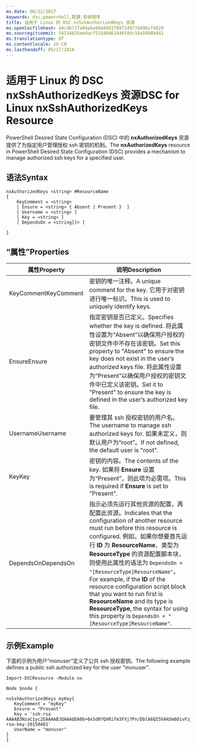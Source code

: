 ```yaml
---
ms.date: 06/12/2017
keywords: dsc,powershell,配置,安装程序
title: 适用于 Linux 的 DSC nxSshAuthorizedKeys 资源
ms.openlocfilehash: d4cdb727a94a5e89e8401769f24977d49bcf4929
ms.sourcegitcommit: 54534635eedacf531d8d6344019dc16a50b8b441
ms.translationtype: HT
ms.contentlocale: zh-CN
ms.lasthandoff: 05/17/2018
---
```

# <a name="dsc-for-linux-nxsshauthorizedkeys-resource"></a><span data-ttu-id="ccd1d-103">适用于 Linux 的 DSC nxSshAuthorizedKeys 资源</span><span class="sxs-lookup"><span data-stu-id="ccd1d-103">DSC for Linux nxSshAuthorizedKeys Resource</span></span>

<span data-ttu-id="ccd1d-104">PowerShell Desired State Configuration (DSC) 中的 **nxAuthorizedKeys** 资源提供了为指定用户管理授权 ssh 密钥的机制。</span><span class="sxs-lookup"><span data-stu-id="ccd1d-104">The **nxAuthorizedKeys** resource in PowerShell Desired State Configuration (DSC) provides a mechanism to manage authorized ssh keys for a specified user.</span></span>

## <a name="syntax"></a><span data-ttu-id="ccd1d-105">语法</span><span class="sxs-lookup"><span data-stu-id="ccd1d-105">Syntax</span></span>

```
nxAuthorizedKeys <string> #ResourceName
{
    KeyComment = <string>
    [ Ensure = <string> { Absent | Present }  ]
    [ Username = <string> ]
    [ Key = <string> ]
    [ DependsOn = <string[]> ]

}
```

## <a name="properties"></a><span data-ttu-id="ccd1d-106">“属性”</span><span class="sxs-lookup"><span data-stu-id="ccd1d-106">Properties</span></span>

|  <span data-ttu-id="ccd1d-107">属性</span><span class="sxs-lookup"><span data-stu-id="ccd1d-107">Property</span></span> |  <span data-ttu-id="ccd1d-108">说明</span><span class="sxs-lookup"><span data-stu-id="ccd1d-108">Description</span></span> |
|---|---|
| <span data-ttu-id="ccd1d-109">KeyComment</span><span class="sxs-lookup"><span data-stu-id="ccd1d-109">KeyComment</span></span>| <span data-ttu-id="ccd1d-110">密钥的唯一注释。</span><span class="sxs-lookup"><span data-stu-id="ccd1d-110">A unique comment for the key.</span></span> <span data-ttu-id="ccd1d-111">它用于对密钥进行唯一标识。</span><span class="sxs-lookup"><span data-stu-id="ccd1d-111">This is used to uniquely identify keys.</span></span>|
| <span data-ttu-id="ccd1d-112">Ensure</span><span class="sxs-lookup"><span data-stu-id="ccd1d-112">Ensure</span></span>| <span data-ttu-id="ccd1d-113">指定密钥是否已定义。</span><span class="sxs-lookup"><span data-stu-id="ccd1d-113">Specifies whether the key is defined.</span></span> <span data-ttu-id="ccd1d-114">将此属性设置为“Absent”以确保用户授权的密钥文件中不存在该密钥。</span><span class="sxs-lookup"><span data-stu-id="ccd1d-114">Set this property to "Absent" to ensure the key does not exist in the user’s authorized keys file.</span></span> <span data-ttu-id="ccd1d-115">将此属性设置为“Present”以确保用户授权的密钥文件中已定义该密钥。</span><span class="sxs-lookup"><span data-stu-id="ccd1d-115">Set it to "Present" to ensure the key is defined in the user’s authorized key file.</span></span>|
| <span data-ttu-id="ccd1d-116">Username</span><span class="sxs-lookup"><span data-stu-id="ccd1d-116">Username</span></span>| <span data-ttu-id="ccd1d-117">要管理其 ssh 授权密钥的用户名。</span><span class="sxs-lookup"><span data-stu-id="ccd1d-117">The username to manage ssh authorized keys for.</span></span> <span data-ttu-id="ccd1d-118">如果未定义，则默认用户为“root”。</span><span class="sxs-lookup"><span data-stu-id="ccd1d-118">If not defined, the default user is "root".</span></span>|
| <span data-ttu-id="ccd1d-119">Key</span><span class="sxs-lookup"><span data-stu-id="ccd1d-119">Key</span></span>| <span data-ttu-id="ccd1d-120">密钥的内容。</span><span class="sxs-lookup"><span data-stu-id="ccd1d-120">The contents of the key.</span></span> <span data-ttu-id="ccd1d-121">如果将 **Ensure** 设置为“Present”，则此项为必需项。</span><span class="sxs-lookup"><span data-stu-id="ccd1d-121">This is required if **Ensure** is set to "Present".</span></span>|
| <span data-ttu-id="ccd1d-122">DependsOn</span><span class="sxs-lookup"><span data-stu-id="ccd1d-122">DependsOn</span></span> | <span data-ttu-id="ccd1d-123">指示必须先运行其他资源的配置，再配置此资源。</span><span class="sxs-lookup"><span data-stu-id="ccd1d-123">Indicates that the configuration of another resource must run before this resource is configured.</span></span> <span data-ttu-id="ccd1d-124">例如，如果你想要首先运行 **ID** 为 **ResourceName**、类型为 **ResourceType** 的资源配置脚本块，则使用此属性的语法为 `DependsOn = "[ResourceType]ResourceName"`。</span><span class="sxs-lookup"><span data-stu-id="ccd1d-124">For example, if the **ID** of the resource configuration script block that you want to run first is **ResourceName** and its type is **ResourceType**, the syntax for using this property is `DependsOn = "[ResourceType]ResourceName"`.</span></span>|

## <a name="example"></a><span data-ttu-id="ccd1d-125">示例</span><span class="sxs-lookup"><span data-stu-id="ccd1d-125">Example</span></span>

<span data-ttu-id="ccd1d-126">下面的示例为用户“monuser”定义了公共 ssh 授权密钥。</span><span class="sxs-lookup"><span data-stu-id="ccd1d-126">The following example defines a public ssh authorized key for the user "monuser".</span></span>

```
Import-DSCResource -Module nx

Node $node {

nxSshAuthorizedKeys myKey{
   KeyComment = "myKey"
   Ensure = "Present"
   Key = 'ssh-rsa AAAAB3NzaC1yc2EAAAABJQAAAQEA0b+0xSd07QXRifm3FXj7Pn/DblA6QI5VAkDm6OivFzj3U6qGD1VJ6AAxWPCyMl/qhtpRtxZJDu/TxD8AyZNgc8aN2CljN1hOMbBRvH2q5QPf/nCnnJRaGsrxIqZjyZdYo9ZEEzjZUuMDM5HI1LA9B99k/K6PK2Bc1NLivpu7nbtVG2tLOQs+GefsnHuetsRMwo/+c3LtwYm9M0XfkGjYVCLO4CoFuSQpvX6AB3TedUy6NZ0iuxC0kRGg1rIQTwSRcw+McLhslF0drs33fw6tYdzlLBnnzimShMuiDWiT37WqCRovRGYrGCaEFGTG2e0CN8Co8nryXkyWc6NSDNpMzw== rsa-key-20150401'
   UserName = "monuser"
}
}
```